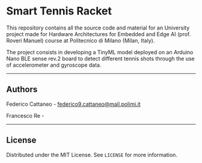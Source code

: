 # Smart Tennis Racket

This repository contains all the source code and material for an University project made for Hardware Architectures for Embedded and Edge AI (prof. Roveri Manuel) course at Politecnico di Milano (Milan, Italy).

The project consists in developing a TinyML model deployed on an Arduino Nano BLE sense rev.2 board to detect different tennis shots through the use of accelerometer and gyroscope data.

---

## Authors

Federico Cattaneo - federico9.cattaneo@mail.polimi.it

Francesco Re - 

---

## License

Distributed under the MIT License. See `LICENSE` for more information.
